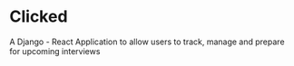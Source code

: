 # Clicked

A Django - React Application to allow users to track, manage and prepare for upcoming interviews
